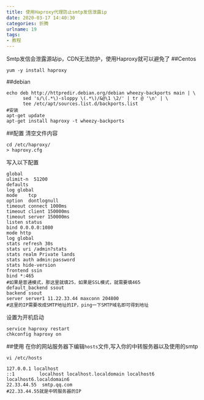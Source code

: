 ```yaml
---
title: 使用Haproxy代理防止smtp发信泄露ip
date: 2020-03-17 14:40:30
categories: 折腾
urlname: 19
tags:
- 教程
---
```

Smtp发信会泄露源站ip，CDN无法防护，使用Haproxy就可以避免了
##Centos
```shell
yum -y install haproxy
```
##debian
```shell
echo deb http://httpredir.debian.org/debian wheezy-backports main | \
      sed 's/\(.*\)-sloppy \(.*\)/&@\1 \2/' | tr @ '\n' | \
      tee /etc/apt/sources.list.d/backports.list
#安装
apt-get update
apt-get install haproxy -t wheezy-backports
```

##配置
清空文件内容
```shell
cd /etc/haproxy/
> haproxy.cfg
```
写入以下配置
```shell
global
ulimit-n  51200
defaults
log global
mode    tcp
option  dontlognull
timeout connect 1000ms
timeout client 150000ms
timeout server 150000ms
listen status
bind 0.0.0.0:1080
mode http
log global
stats refresh 30s
stats uri /admin?stats
stats realm Private lands
stats auth admin:password
stats hide-version
frontend ssin
bind *:465
#如果是普通模式，那这里就填25，如果是SSL模式，就需要填465
default_backend ssout
backend ssout
server server1 11.22.33.44 maxconn 204800
#这里的IP需要改成SMTP地址的IP，ping一下SMTP域名即可得到地址
```
设置为开机启动
```shell
service haproxy restart
chkconfig haproxy on
```

##使用
在你的网站服务器下编辑`hosts`文件,写入你的中转服务器以及使用的smtp
```shell
vi /etc/hosts

127.0.0.1 localhost
::1         localhost localhost.localdomain localhost6 localhost6.localdomain6
22.33.44.55  smtp.qq.com
#22.33.44.55就是中转服务器的IP
```